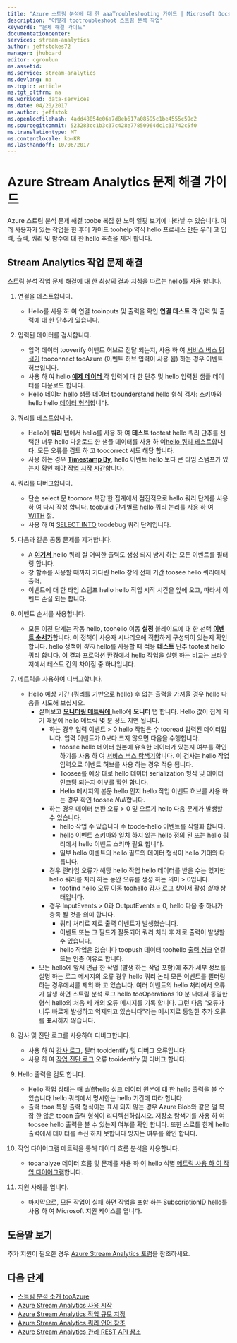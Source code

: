 ```yaml
---
title: "Azure 스트림 분석에 대 한 aaaTroubleshooting 가이드 | Microsoft Docs"
description: "어떻게 tootroubleshoot 스트림 분석 작업"
keywords: "문제 해결 가이드"
documentationcenter: 
services: stream-analytics
author: jeffstokes72
manager: jhubbard
editor: cgronlun
ms.assetid: 
ms.service: stream-analytics
ms.devlang: na
ms.topic: article
ms.tgt_pltfrm: na
ms.workload: data-services
ms.date: 04/20/2017
ms.author: jeffstok
ms.openlocfilehash: 4add48054e06a7d8eb617a08595c1be4555c59d2
ms.sourcegitcommit: 523283cc1b3c37c428e77850964dc1c33742c5f0
ms.translationtype: MT
ms.contentlocale: ko-KR
ms.lasthandoff: 10/06/2017
---
```

# <a name="troubleshooting-guide-for-azure-stream-analytics"></a>Azure Stream Analytics 문제 해결 가이드

Azure 스트림 분석 문제 해결 toobe 복잡 한 노력 얼핏 보기에 나타날 수 있습니다. 여러 사용자가 있는 작업을 한 후이 가이드 toohelp 약식 hello 프로세스 만든 우리 고 입력, 출력, 쿼리 및 함수에 대 한 hello 추측을 제거 합니다.

## <a name="troubleshoot-your-stream-analytics-job"></a>Stream Analytics 작업 문제 해결

스트림 분석 작업 문제 해결에 대 한 최상의 결과 지침을 따르는 hello를 사용 합니다.

1.  연결을 테스트합니다.
    - Hello를 사용 하 여 연결 tooinputs 및 출력을 확인 **연결 테스트** 각 입력 및 출력에 대 한 단추가 있습니다.

2.  입력된 데이터를 검사합니다.
    - 입력 데이터 tooverify 이벤트 허브로 전달 되는지, 사용 하 여 [서비스 버스 탐색기](https://code.msdn.microsoft.com/windowsapps/Service-Bus-Explorer-f2abca5a) tooconnect tooAzure (이벤트 허브 입력이 사용 됨) 하는 경우 이벤트 허브입니다.  
    - 사용 하 여 hello [ **예제 데이터** ](stream-analytics-sample-data-input.md) 각 입력에 대 한 단추 및 hello 입력된 샘플 데이터를 다운로드 합니다.
    - Hello 데이터 hello 샘플 데이터 toounderstand hello 형식 검사: 스키마와 hello hello [데이터 형식](https://msdn.microsoft.com/library/azure/dn835065.aspx)합니다.

3.  쿼리를 테스트합니다.
    - Hello에 **쿼리** 탭에서 hello를 사용 하 여 **테스트** tootest hello 쿼리 단추를 선택한 너무 hello 다운로드 한 샘플 데이터를 사용 하 여[hello 쿼리 테스트](stream-analytics-test-query.md)합니다. 모든 오류를 검토 하 고 toocorrect 시도 해당 합니다.
    - 사용 하는 경우 [ **Timestamp By**](https://msdn.microsoft.com/library/azure/mt573293.aspx), hello 이벤트 hello 보다 큰 타임 스탬프가 있는지 확인 해야 [작업 시작 시간](stream-analytics-out-of-order-and-late-events.md)합니다.

4.  쿼리를 디버그합니다.
    - 단순 select 문 toomore 복잡 한 집계에서 점진적으로 hello 쿼리 단계를 사용 하 여 다시 작성 합니다. toobuild 단계별로 hello 쿼리 논리를 사용 하 여 [WITH](https://msdn.microsoft.com/library/azure/dn835049.aspx) 절.
    - 사용 하 여 [SELECT INTO](stream-analytics-select-into.md) toodebug 쿼리 단계입니다.

5.  다음과 같은 공통 문제를 제거합니다.
    - A [ **여기서** ](https://msdn.microsoft.com/library/azure/dn835048.aspx) hello 쿼리 절 어떠한 출력도 생성 되지 방지 하는 모든 이벤트를 필터링 합니다.
    - 창 함수를 사용할 때까지 기다린 hello 창의 전체 기간 toosee hello 쿼리에서 출력.
    - 이벤트에 대 한 타임 스탬프 hello hello 작업 시작 시간을 앞에 오고, 따라서 이벤트 손실 되는 합니다.

6.  이벤트 순서를 사용합니다.
    - 모든 이전 단계는 작동 hello, toohello 이동 **설정** 블레이드에 대 한 선택 [ **이벤트 순서가**](stream-analytics-out-of-order-and-late-events.md)합니다. 이 정책이 사용자 시나리오에 적합하게 구성되어 있는지 확인합니다. hello 정책이 *하지* hello를 사용할 때 적용 **테스트** 단추 tootest hello 쿼리 합니다. 이 결과 프로덕션 환경에서 hello 작업을 실행 하는 비교는 브라우저에서 테스트 간의 차이점 중 하나입니다.

7.  메트릭을 사용하여 디버그합니다.
    - Hello 예상 기간 (쿼리를 기반으로 hello) 후 없는 출력을 가져올 경우 hello 다음을 시도해 보십시오.
        - 살펴보고 [ **모니터링 메트릭에** ](stream-analytics-monitoring.md) hello에 **모니터** 탭 합니다. Hello 값이 집계 되기 때문에 hello 메트릭 몇 분 정도 지연 됩니다.
            - 하는 경우 입력 이벤트 > 0 hello 작업은 수 tooread 입력된 데이터입니다. 입력 이벤트가 0보다 크지 않으면 다음을 수행합니다.
                - toosee hello 데이터 원본에 유효한 데이터가 있는지 여부를 확인 하기를 사용 하 여 [서비스 버스 탐색기](https://code.msdn.microsoft.com/windowsapps/Service-Bus-Explorer-f2abca5a)합니다. 이 검사는 hello 작업 입력으로 이벤트 허브를 사용 하는 경우 적용 됩니다.
                - Toosee를 예상 대로 hello 데이터 serialization 형식 및 데이터 인코딩 되는지 여부를 확인 합니다.
                - Hello 메시지의 본문 hello 인지 hello 작업 이벤트 허브를 사용 하는 경우 확인 toosee *Null*합니다.
            - 하는 경우 데이터 변환 오류 > 0 및 오르기 hello 다음 문제가 발생할 수 있습니다.
                - hello 작업 수 있습니다 수 toode-hello 이벤트를 직렬화 합니다.
                - hello 이벤트 스키마와 일치 하지 않는 hello 정의 된 또는 hello 쿼리에서 hello 이벤트 스키마 필요 합니다.
                - 일부 hello 이벤트의 hello 필드의 데이터 형식이 hello 기대와 다릅니다.
            - 경우 런타임 오류가 해당 hello 작업 hello 데이터를 받을 수는 있지만 hello 쿼리를 처리 하는 동안 오류를 생성 하는 의미 > 0입니다.
                - toofind hello 오류 이동 toohello [감사 로그](../azure-resource-manager/resource-group-audit.md) 찾아서 활성 *실패* 상태입니다.
            - 경우 InputEvents > 0과 OutputEvents = 0, hello 다음 중 하나가 충족 될 것을 의미 합니다.
                - 쿼리 처리로 제로 출력 이벤트가 발생했습니다.
                - 이벤트 또는 그 필드가 잘못되어 쿼리 처리 후 제로 출력이 발생할 수 있습니다.
                - hello 작업은 없습니다 toopush 데이터 toohello [출력 싱크](stream-analytics-select-into.md) 연결 또는 인증 이유로 합니다.
        - 모든 hello에 앞서 언급 한 작업 (발생 하는 작업 포함)에 추가 세부 정보를 설명 하는 로그 메시지의 오류 경우 hello 쿼리 논리 모든 이벤트를 필터링 하는 경우에서를 제외 하 고 있습니다. 여러 이벤트의 hello 처리에서 오류가 발생 하면 스트림 분석 로그 hello tooOperations 10 분 내에서 동일한 형식 hello의 처음 세 개의 오류 메시지를 기록 합니다. 그런 다음 “오류가 너무 빠르게 발생하고 억제되고 있습니다”라는 메시지로 동일한 추가 오류를 표시하지 않습니다.

8. 감사 및 진단 로그를 사용하여 디버그합니다.
    - 사용 하 여 [감사 로그](../azure-resource-manager/resource-group-audit.md), 필터 tooidentify 및 디버그 오류입니다.
    - 사용 하 여 [작업 진단 로그](stream-analytics-job-diagnostic-logs.md) 오류 tooidentify 및 디버그 합니다.

9. Hello 출력을 검토 합니다.
    - Hello 작업 상태는 때 *실행*hello 싱크 데이터 원본에 대 한 hello 출력을 볼 수 있습니다 hello 쿼리에서 명시한는 hello 기간에 따라 합니다.
    - 출력 tooa 특정 출력 형식이는 표시 되지 않는 경우 Azure Blob와 같은 덜 복잡 한 않은 tooan 출력 형식이 리디렉션하십시오. 저장소 탐색기를 사용 하 여 toosee hello 출력을 볼 수 있는지 여부를 확인 합니다. 또한 스로틀 한계 hello 출력에서 데이터를 수신 하지 못합니다 방지는 여부를 확인 합니다.

10. 작업 다이어그램 메트릭을 통해 데이터 흐름 분석을 사용합니다.
    - tooanalyze 데이터 흐름 및 문제를 사용 하 여 hello 식별 [메트릭 사용 하 여 작업 다이어그램](stream-analytics-job-diagram-with-metrics.md)합니다.

11. 지원 사례를 엽니다.
    - 마지막으로, 모든 작업이 실패 하면 작업을 포함 하는 SubscriptionID hello를 사용 하 여 Microsoft 지원 케이스를 엽니다.

## <a name="get-help"></a>도움말 보기

추가 지원이 필요한 경우 [Azure Stream Analytics 포럼](https://social.msdn.microsoft.com/Forums/en-US/home?forum=AzureStreamAnalytics)을 참조하세요.

## <a name="next-steps"></a>다음 단계

* [스트림 분석 소개 tooAzure](stream-analytics-introduction.md)
* [Azure Stream Analytics 사용 시작](stream-analytics-real-time-fraud-detection.md)
* [Azure  Stream Analytics 작업 규모 지정](stream-analytics-scale-jobs.md)
* [Azure  Stream Analytics 쿼리 언어 참조](https://msdn.microsoft.com/library/azure/dn834998.aspx)
* [Azure Stream Analytics 관리 REST API 참조](https://msdn.microsoft.com/library/azure/dn835031.aspx)
